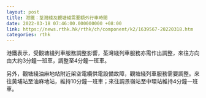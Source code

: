```yaml
---
layout: post
title: 港鐵︰荃灣綫及觀塘綫需要額外行車時間
date: 2022-03-18 07:46:00.000000000 +08:00
link: https://news.rthk.hk/rthk/ch/component/k2/1639567-20220318.htm
categories: rthk
---
```


港鐵表示，受觀塘綫列車服務調整影響，荃灣綫列車服務亦需作出調整，來往方向由大約3分鐘一班車，調整至4分鐘一班車。

另外，觀塘綫油麻地站附近架空電纜供電設備故障，觀塘綫列車服務需要調整。來往黃埔站至油麻地站，維持10分鐘一班車；來往調景嶺站至中環站維持4分鐘一班車。
